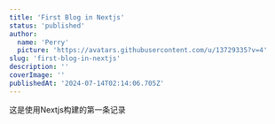 ```yaml
---
title: 'First Blog in Nextjs'
status: 'published'
author:
  name: 'Perry'
  picture: 'https://avatars.githubusercontent.com/u/13729335?v=4'
slug: 'first-blog-in-nextjs'
description: ''
coverImage: ''
publishedAt: '2024-07-14T02:14:06.705Z'
---
```


这是使用Nextjs构建的第一条记录